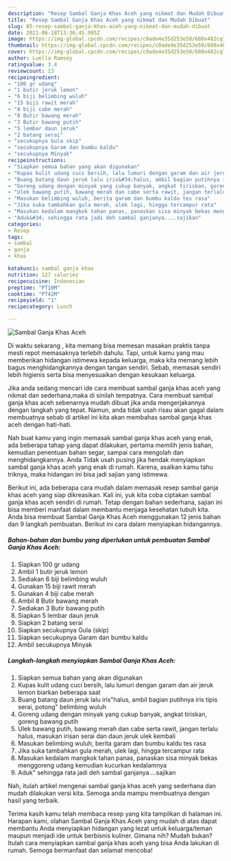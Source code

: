 ```yaml
---
description: "Resep Sambal Ganja Khas Aceh yang nikmat dan Mudah Dibuat"
title: "Resep Sambal Ganja Khas Aceh yang nikmat dan Mudah Dibuat"
slug: 85-resep-sambal-ganja-khas-aceh-yang-nikmat-dan-mudah-dibuat
date: 2021-06-18T13:36:45.995Z
image: https://img-global.cpcdn.com/recipes/c0ade4e35d253e50/680x482cq70/sambal-ganja-khas-aceh-foto-resep-utama.jpg
thumbnail: https://img-global.cpcdn.com/recipes/c0ade4e35d253e50/680x482cq70/sambal-ganja-khas-aceh-foto-resep-utama.jpg
cover: https://img-global.cpcdn.com/recipes/c0ade4e35d253e50/680x482cq70/sambal-ganja-khas-aceh-foto-resep-utama.jpg
author: Luella Ramsey
ratingvalue: 3.4
reviewcount: 13
recipeingredient:
- "100 gr udang"
- "1 butir jeruk lemon"
- "6 biji belimbing wuluh"
- "15 biji rawit merah"
- "4 biji cabe merah"
- "8 Butir bawang merah"
- "3 Butir bawang putih"
- "5 lembar daun jeruk"
- "2 batang serai"
- "secukupnya Gula skip"
- "secukupnya Garam dan bumbu kaldu"
- "secukupnya Minyak"
recipeinstructions:
- "Siapkan semua bahan yang akan digunakan"
- "Kupas kulit udang cuci bersih, lalu lumuri dengan garam dan air jeruk lemon biarkan beberapa saat"
- "Buang batang daun jeruk lalu iris&#34;halus, ambil bagian putihnya iris tipis serai, potong&#34; belimbing wuluh"
- "Goreng udang dengan minyak yang cukup banyak, angkat tiriskan, goreng bawang putih"
- "Ulek bawang putih, bawang merah dan cabe serta rawit, jangan terlalu halus, masukan irisan serai dan daun jeruk ulek kembali"
- "Masukan belimbing wuluh, berita garam dan bumbu kaldu tes rasa"
- "Jika suka tambahkan gula merah, ulek lagi, hingga tercampur rata"
- "Masukan kedalam mangkok tahan panas, panaskan sisa minyak bekas menggoreng udang kemudian kucurkan kedalamnya"
- "Aduk&#34; sehingga rata jadi deh sambal ganjanya....sajikan"
categories:
- Resep
tags:
- sambal
- ganja
- khas

katakunci: sambal ganja khas 
nutrition: 127 calories
recipecuisine: Indonesian
preptime: "PT10M"
cooktime: "PT42M"
recipeyield: "1"
recipecategory: Lunch

---
```



![Sambal Ganja Khas Aceh](https://img-global.cpcdn.com/recipes/c0ade4e35d253e50/680x482cq70/sambal-ganja-khas-aceh-foto-resep-utama.jpg)

Di waktu  sekarang , kita memang bisa memesan masakan praktis tanpa mesti repot memasaknya terlebih dahulu. Tapi, untuk kamu yang mau memberikan hidangan istimewa kepada keluarga, maka kita memang lebih bagus menghidangkannya dengan tangan sendiri. Sebab, memasak sendiri lebih higienis serta bisa menyesuaikan dengan kesukaan keluarga.

Jika anda sedang mencari ide cara membuat sambal ganja khas aceh yang nikmat dan sederhana,maka di sinilah tempatnya. Cara membuat sambal ganja khas aceh  sebenarnya mudah dibuat jika anda mengerjakannya dengan langkah yang tepat. Namun, anda tidak usah risau akan gagal dalam membuatnya 
sebab di artikel ini kita akan membahas sambal ganja khas aceh dengan hati-hati.  



Nah buat kamu yang ingin memasak sambal ganja khas aceh yang enak, ada beberapa tahap yang dapat dilakukan, pertama memilih jenis bahan, kemudian penentuan bahan segar, sampai cara mengolah dan menghidangkannya. Anda Tidak usah pusing jika hendak menyiapkan sambal ganja khas aceh yang enak di rumah. Karena, asalkan kamu  tahu triknya, maka hidangan ini bisa jadi sajian yang istimewa.

Berikut ini, ada beberapa cara mudah dalam memasak resep sambal ganja khas aceh yang siap dikreasikan. Kali ini, yuk kita coba ciptakan sambal ganja khas aceh sendiri di rumah. Tetap dengan bahan sederhana, sajian ini bisa memberi manfaat dalam membantu menjaga kesehatan tubuh kita. Anda bisa membuat Sambal Ganja Khas Aceh menggunakan 12 jenis bahan dan 9 langkah pembuatan. Berikut ini cara dalam menyiapkan hidangannya.

<!--inarticleads1-->

##### Bahan-bahan dan bumbu yang diperlukan untuk pembuatan Sambal Ganja Khas Aceh:

1. Siapkan 100 gr udang
1. Ambil 1 butir jeruk lemon
1. Sediakan 6 biji belimbing wuluh
1. Gunakan 15 biji rawit merah
1. Gunakan 4 biji cabe merah
1. Ambil 8 Butir bawang merah
1. Sediakan 3 Butir bawang putih
1. Siapkan 5 lembar daun jeruk
1. Siapkan 2 batang serai
1. Siapkan secukupnya Gula (skip)
1. Siapkan secukupnya Garam dan bumbu kaldu
1. Ambil secukupnya Minyak




<!--inarticleads2-->

##### Langkah-langkah menyiapkan Sambal Ganja Khas Aceh:

1. Siapkan semua bahan yang akan digunakan
1. Kupas kulit udang cuci bersih, lalu lumuri dengan garam dan air jeruk lemon biarkan beberapa saat
1. Buang batang daun jeruk lalu iris&#34;halus, ambil bagian putihnya iris tipis serai, potong&#34; belimbing wuluh
1. Goreng udang dengan minyak yang cukup banyak, angkat tiriskan, goreng bawang putih
1. Ulek bawang putih, bawang merah dan cabe serta rawit, jangan terlalu halus, masukan irisan serai dan daun jeruk ulek kembali
1. Masukan belimbing wuluh, berita garam dan bumbu kaldu tes rasa
1. Jika suka tambahkan gula merah, ulek lagi, hingga tercampur rata
1. Masukan kedalam mangkok tahan panas, panaskan sisa minyak bekas menggoreng udang kemudian kucurkan kedalamnya
1. Aduk&#34; sehingga rata jadi deh sambal ganjanya....sajikan




Nah, itulah artikel mengenai  sambal ganja khas aceh  yang sederhana dan mudah dilakukan versi kita. Semoga anda mampu membuatnya dengan hasil yang terbaik. 

Terima kasih kamu telah membaca resep yang kita tampilkan di halaman ini. Harapan kami, olahan  Sambal Ganja Khas Aceh yang mudah di atas dapat membantu Anda menyiapkan hidangan yang lezat untuk keluarga/teman maupun menjadi ide untuk berbisnis kuliner. Gimana nih? Mudah bukan? Itulah cara menyiapkan sambal ganja khas aceh yang bisa Anda lakukan di rumah. Semoga bermanfaat dan selamat mencoba!

